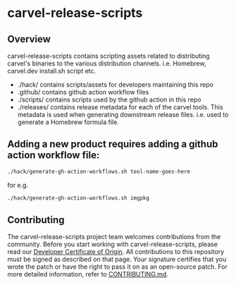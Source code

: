 # carvel-release-scripts

## Overview

carvel-release-scripts contains scripting assets related to distributing carvel's binaries to the various distribution channels. i.e. Homebrew, carvel.dev install.sh script etc.

- ./hack/ contains scripts/assets for developers maintaining this repo
- .github/ contains github action workflow files
- ./scripts/ contains scripts used by the github action in this repo
- ./releases/ contains release metadata for each of the carvel tools. This metadata is used when generating downstream release files. i.e. used to generate a Homebrew formula file.

## Adding a new product requires adding a github action workflow file:

```bash
./hack/generate-gh-action-workflows.sh tool-name-goes-here
```

for e.g.

```bash
./hack/generate-gh-action-workflows.sh imgpkg
```

## Contributing

The carvel-release-scripts project team welcomes contributions from the community. Before you start working with carvel-release-scripts, please
read our [Developer Certificate of Origin](https://cla.vmware.com/dco). All contributions to this repository must be
signed as described on that page. Your signature certifies that you wrote the patch or have the right to pass it on
as an open-source patch. For more detailed information, refer to [CONTRIBUTING.md](CONTRIBUTING.md).